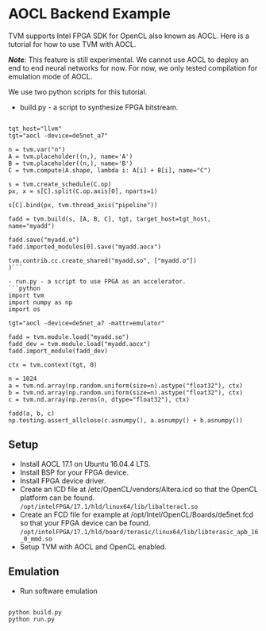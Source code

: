 AOCL Backend Example
====================

TVM supports Intel FPGA SDK for OpenCL also known as AOCL.  Here is a tutorial for how to use TVM with AOCL.

***Note***: This feature is still experimental.  We cannot use AOCL to deploy an end to end neural networks for now.  For now, we only tested compilation for emulation mode of AOCL.

We use two python scripts for this tutorial.

- build.py - a script to synthesize FPGA bitstream.
```import tvm

tgt_host="llvm"
tgt="aocl -device=de5net_a7"

n = tvm.var("n")
A = tvm.placeholder((n,), name='A')
B = tvm.placeholder((n,), name='B')
C = tvm.compute(A.shape, lambda i: A[i] + B[i], name="C")

s = tvm.create_schedule(C.op)
px, x = s[C].split(C.op.axis[0], nparts=1)

s[C].bind(px, tvm.thread_axis("pipeline"))

fadd = tvm.build(s, [A, B, C], tgt, target_host=tgt_host, name="myadd")

fadd.save("myadd.o")
fadd.imported_modules[0].save("myadd.aocx")

tvm.contrib.cc.create_shared("myadd.so", ["myadd.o"])
)```

- run.py - a script to use FPGA as an accelerator.
```python
import tvm
import numpy as np
import os

tgt="aocl -device=de5net_a7 -mattr=emulator"

fadd = tvm.module.load("myadd.so")
fadd_dev = tvm.module.load("myadd.aocx")
fadd.import_module(fadd_dev)

ctx = tvm.context(tgt, 0)

n = 1024
a = tvm.nd.array(np.random.uniform(size=n).astype("float32"), ctx)
b = tvm.nd.array(np.random.uniform(size=n).astype("float32"), ctx)
c = tvm.nd.array(np.zeros(n, dtype="float32"), ctx)

fadd(a, b, c)
np.testing.assert_allclose(c.asnumpy(), a.asnumpy() + b.asnumpy())
```

Setup
-----

- Install AOCL 17.1 on Ubuntu 16.04.4 LTS.
- Install BSP for your FPGA device.
- Install FPGA device driver.
- Create an ICD file at /etc/OpenCL/vendors/Altera.icd so that the OpenCL platform can be found.
```/opt/intelFPGA/17.1/hld/linux64/lib/libalteracl.so```
- Create an FCD file for example at /opt/Intel/OpenCL/Boards/de5net.fcd so that your FPGA device can be found.
```/opt/intelFPGA/17.1/hld/board/terasic/linux64/lib/libterasic_apb_16_0_mmd.so```
- Setup TVM with AOCL and OpenCL enabled.

Emulation
---------

- Run software emulation
```export CL_CONTEXT_EMULATOR_DEVICE_INTELFPGA=1

python build.py
python run.py
```
